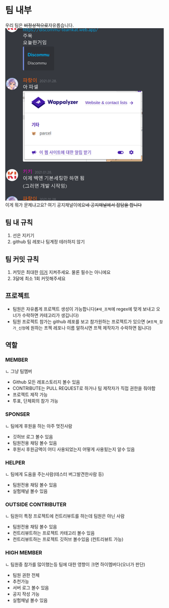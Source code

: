 # 팀 내부
우리 팀은 ~~비정상적으로~~자유롭습니다.
![공지](../image/공지사진.png)
이게 뭐가 문제냐고요?
여기 공지채널이에요~~네 공지채널에서 잡담을 합니다~~

## 팀 내 규칙
1. 선은 지키기
2. github 팀 레포나 팀계정 테러하지 않기

## 팀 커밋 규칙
1. 커밋은 최대한 [이거](https://www.conventionalcommits.org/ko/v1.0.0/) 지켜주세요. 물론 필수는 아니에요
2. 3달에 최소 1회 커밋해주세요

## 프로젝트
+ 팀원은 자유롭게 프로젝트 생성이 가능합니다(`#새_프젝`에 regex에 맞게 보내고 오너가 수락하면 카테고리가 생깁니다)
+ 팀원 프로젝트 참가는 github 레포를 보고 참가원하는 프로젝트가 있으면 (`#프젝_참가_신청`에 원하는 프젝 레포나 이름 말하시면 프젝 제작자가 수락하면 됩니다)

## 역할
### MEMBER
   ㄴ 그냥 팀멤버
- Github 모든 레포스토리지 볼수 있음
- CONTRIBUTE는 PULL REQUEST로 하거나 팀 제작자가 직접 권한을 줘야함
- 프로젝트 제작 가능
- 투표, 단체회의 참가 가능

### SPONSER
   ㄴ 팀에게 후원을 하는 아주 멋진사람
- 깃허브 로그 볼수 있음
- 팀원전용 채팅 볼수 있음
- 후원시 후원금액이 어디 사용되었는지 어떻게 사용됬는지 알수 있음

### HELPER
   ㄴ 팀에게 도움을 주는사람(테스터 버그발견한사람 등)
- 팀원전용 채팅 볼수 있음
- 실험채널 볼수 있음

### OUTSIDE CONTRIBUTER
   ㄴ 팀원이 특정 프로젝트에 컨트리뷰트를 하는데 팀원은 아닌 사람
- 팀원전용 채팅 볼수 있음
- 컨트리뷰트하는 프로젝트 카테고리 볼수 있음
- 컨트리뷰트하는 프로젝트 깃허브 볼수있음 (컨트리뷰트 가능)

### HIGH MEMBER
   ㄴ 팀원중 참가를 많이했는등 팀에 대한 영향이 크면 하이멤버다(오너가 판단)
- 팀원 권한 전체
- 추천가능
- 서버 로그 볼수 있음
- 공지 작성 가능
- 실험채널 볼수 있음